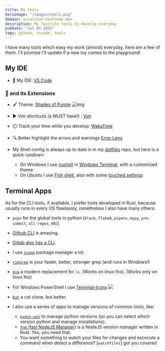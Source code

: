 ```yaml
---
title: My tools
heroImage: "/images/tools.png"
domain: aucacoyan.hashnode.dev
description: My favorite tools to develop everyday
pubDate: "Jul 01 2022"
tags: python, vscode, tools
---
```


I have many tools which easy my work (almost) everyday, here are a few of them.
I'll promise I'll update if a new toy comes to the playground!

## My IDE

- 🧰 My IDE: [VS Code](https://code.visualstudio.com/)

### 📓 and its Extensions

- 🖌️ Theme: [Shades of Purple](https://marketplace.visualstudio.com/items?itemName=ahmadawais.shades-of-purple)
  ![img](https://cdn.hashnode.com/res/hashnode/image/upload/v1657642760203/rGiW18dDd.png?auto=compress)
- ▶️ Vim shortcuts (a MUST have!) : [Vim](https://marketplace.visualstudio.com/publishers/vscodevim)
- ⏲️ Track your time while you develop: [WakaTime](https://marketplace.visualstudio.com/items?itemName=WakaTime.vscode-wakatime)
- 🔍 Better highlight the errors and warnings [Error Lens](https://marketplace.visualstudio.com/items?itemName=usernamehw.errorlens)

- My Shell config is always up to date in in my [dotfiles](https://github.com/AucaCoyan/dotfiles) repo, but here is a quick rundown:

  - On Windows I use [nushell](https://www.nushell.sh/) in [Windows Terminal](https://apps.microsoft.com/store/detail/windows-terminal/9N0DX20HK701), with a customized theme
  - On Ubuntu I use [Fish shell](https://fishshell.com/), also with some [touched settings](https://github.com/AucaCoyan/dotfiles/tree/main/.config/fish)

## Terminal Apps

As for the CLI tools, if available, I prefer tools developed in Rust, because usually runs in every OS flawlessly, nonetheless I also have many others:

- `pipx` for the global tools in python (`black`, `flake8`, `pipenv`, `mypy`, `pre-commit`, `all-repos`, etc).
- [Github CLI](https://github.com/cli/cli) is amazing.
- [Gitlab also has a CLI](https://gitlab.com/gitlab-org/cli).

- I use [`scoop`](scoop.sh/) package manager a lot.
- [`ripgrep`](https://github.com/BurntSushi/ripgrep) is your faster, better, stronger grep (and runs in Windows!)
- [`exa`](https://github.com/ogham/exa) a modern replacement for `ls`. (Works on linux tho). (Works only on linux tho)
- For Windows PowerShell I use [Terminal-Icons](https://github.com/devblackops/Terminal-Icons)
  ![](https://raw.githubusercontent.com/devblackops/Terminal-Icons/main/media/screenshot.png)
- [`bat`](https://github.com/sharkdp/bat) a cat clone, but better.

- I also use a series of apps to manage versions of common tools, like:
  - [`pyenv-win`](https://github.com/pyenv-win/pyenv-win) to manage python versions (so you can select which version python and manage installations).
  - [`fnm` (fast NodeJS Manager)](https://github.com/Schniz/fnm) is a NodeJS version manager written in Rust. Yes, you need that.
  - You want something to watch your files for changes and excecute a command when detect a difference? [`watchfiles`] got you covered
